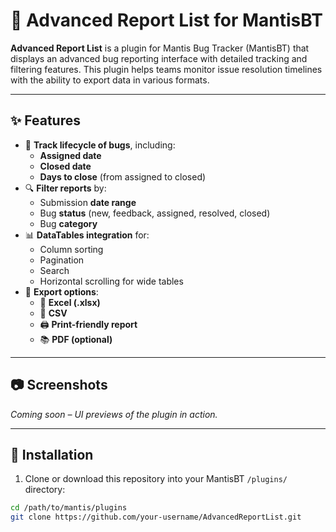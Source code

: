 # 🐞 Advanced Report List for MantisBT

**Advanced Report List** is a plugin for Mantis Bug Tracker (MantisBT) that displays an advanced bug reporting interface with detailed tracking and filtering features. This plugin helps teams monitor issue resolution timelines with the ability to export data in various formats.

---

## ✨ Features

- 📅 **Track lifecycle of bugs**, including:
  - **Assigned date**
  - **Closed date**
  - **Days to close** (from assigned to closed)
- 🔍 **Filter reports** by:
  - Submission **date range**
  - Bug **status** (new, feedback, assigned, resolved, closed)
  - Bug **category**
- 📊 **DataTables integration** for:
  - Column sorting
  - Pagination
  - Search
  - Horizontal scrolling for wide tables
- 📁 **Export options**:
  - 🧾 **Excel (.xlsx)**
  - 📄 **CSV**
  - 🖨️ **Print-friendly report**
  - 📚 **PDF (optional)**

---

## 📷 Screenshots

*Coming soon – UI previews of the plugin in action.*

---

## 🔧 Installation

1. Clone or download this repository into your MantisBT `/plugins/` directory:

```bash
cd /path/to/mantis/plugins
git clone https://github.com/your-username/AdvancedReportList.git
